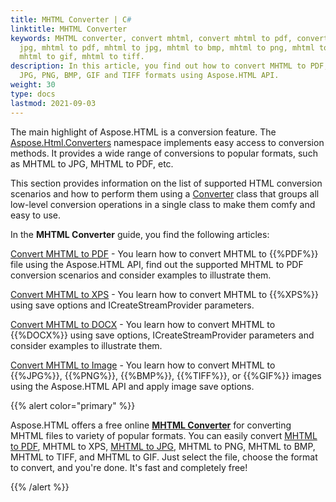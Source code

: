```yaml
---
title: MHTML Converter | C#
linktitle: MHTML Converter
keywords: MHTML converter, convert mhtml, convert mhtml to pdf, convert mhtml to
  jpg, mhtml to pdf, mhtml to jpg, mhtml to bmp, mhtml to png, mhtml to xps,
  mhtml to gif, mhtml to tiff.
description: In this article, you find out how to convert MHTML to PDF, XPS,
  JPG, PNG, BMP, GIF and TIFF formats using Aspose.HTML API.
weight: 30
type: docs
lastmod: 2021-09-03
---
```


The main highlight of Aspose.HTML is a conversion feature. The [Aspose.Html.Converters](https://apireference.aspose.com/html/net/aspose.html.converters) namespace implements easy access to conversion methods. It provides a wide range of conversions to popular formats, such as MHTML to JPG,  MHTML to PDF, etc. 

This section provides information on the list of supported HTML conversion scenarios and how to perform them using a [Converter](https://apireference.aspose.com/net/html/aspose.html.converters/converter) class that groups all low-level conversion operations in a single class to make them comfy and easy to use.

In the **MHTML Converter** guide, you find the following articles:

[Convert MHTML to PDF](/html/net/converting-between-formats/mhtml-to-pdf/) - You learn how to convert MHTML to {{%PDF%}} file using the Aspose.HTML API, find out the supported MHTML to PDF conversion scenarios and consider examples to illustrate them.

[Convert MHTML to XPS](/html/net/converting-between-formats/mhtml-to-xps/) - You learn how to convert MHTML to {{%XPS%}} using save options and ICreateStreamProvider parameters.

[Convert MHTML to DOCX](/html/net/converting-between-formats/mhtml-to-docx/) - You learn how to convert MHTML to {{%DOCX%}} using save options,  ICreateStreamProvider parameters and consider examples to illustrate them.

[Convert MHTML to Image](/html/net/converting-between-formats/mhtml-to-image/) - You learn how to convert MHTML to {{%JPG%}}, {{%PNG%}}, {{%BMP%}}, {{%TIFF%}}, or {{%GIF%}} images using the Aspose.HTML API and apply image save options.



{{% alert color="primary" %}} 

Aspose.HTML offers a free online [**MHTML Converter**](https://products.aspose.app/html/en/conversion) for converting MHTML files to variety of popular formats.  You can easily convert  [MHTML to PDF](https://products.aspose.app/html/en/conversion/mhtml-to-pdf), MHTML to XPS, [MHTML to JPG](https://products.aspose.app/html/en/conversion/mhtml-to-jpg), MHTML to PNG, MHTML to BMP, MHTML to TIFF, and MHTML to GIF. Just select the file, choose the format to convert, and you're done. It's fast and completely free!

{{% /alert %}} 





